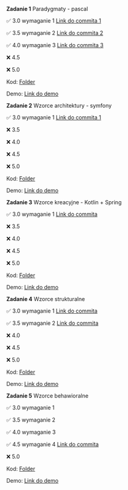 **Zadanie 1** Paradygmaty - pascal

:white_check_mark: 3.0 wymaganie 1 [Link do commita 1](https://github.com/mmikusx/programowanie_obiektowe/commit/1302cc58fd610807e928d61f579fc0911c47a4e8)

:white_check_mark: 3.5 wymaganie 2 [Link do commita 2](https://github.com/mmikusx/programowanie_obiektowe/commit/1a758256b749829a30285b64296b68ece50a48ac)

:white_check_mark: 4.0 wymaganie 3 [Link do commita 3](https://github.com/mmikusx/programowanie_obiektowe/blob/main/Zadanie1/zad1.pas)

:x: 4.5

:x: 5.0

Kod: [Folder](https://github.com/mmikusx/programowanie_obiektowe/tree/main/Zadanie1)

Demo: [Link do demo](https://github.com/mmikusx/programowanie_obiektowe/blob/main/demos/Obiektowe%20zadanie%201.mov)


**Zadanie 2** Wzorce architektury - symfony

:white_check_mark: 3.0 wymaganie 1 [Link do commita 1](https://github.com/mmikusx/programowanie_obiektowe/commit/6b24ea65bd479b2e4c50a6ffb7f2c594e3c0a74f)

:x: 3.5

:x: 4.0

:x: 4.5

:x: 5.0

Kod: [Folder](https://github.com/mmikusx/programowanie_obiektowe/tree/main/Zadanie2)

Demo: [Link do demo](https://github.com/mmikusx/programowanie_obiektowe/blob/main/demos/Obiektowe%20zadanie%202.mov)


**Zadanie 3** Wzorce kreacyjne - Kotlin + Spring

:white_check_mark: 3.0 wymaganie 1 [Link do commita](https://github.com/mmikusx/programowanie_obiektowe/commit/2917a0892084ce72ad16a2f007df03c67805d904)

:x: 3.5

:x: 4.0

:x: 4.5

:x: 5.0

Kod: [Folder](https://github.com/mmikusx/programowanie_obiektowe/tree/2917a0892084ce72ad16a2f007df03c67805d904/Zadanie3)

Demo: [Link do demo](https://github.com/mmikusx/programowanie_obiektowe/blob/main/demos/Zadanie%203.md)


**Zadanie 4** Wzorce strukturalne

:white_check_mark: 3.0 wymaganie 1 [Link do commita](https://github.com/mmikusx/programowanie_obiektowe/commit/8a6f7dd1312dc83a38f3b59b4a338d24c750834a)

:white_check_mark: 3.5 wymaganie 2 [Link do commita](https://github.com/mmikusx/programowanie_obiektowe/commit/7e5298838bcc41b485ecb788f8757e22935b0cc0)

:x: 4.0

:x: 4.5

:x: 5.0

Kod: [Folder](https://github.com/mmikusx/programowanie_obiektowe/tree/main/Zadanie4)

Demo: [Link do demo](https://github.com/mmikusx/programowanie_obiektowe/blob/main/demos/Zadanie%204.md)

**Zadanie 5** Wzorce behawioralne

:white_check_mark: 3.0 wymaganie 1

:white_check_mark: 3.5 wymaganie 2

:white_check_mark: 4.0 wymaganie 3

:white_check_mark: 4.5 wymaganie 4 [Link do commita](https://github.com/mmikusx/programowanie_obiektowe/commit/f8c8c3ad898d623f2b5b27b1e298e0a78bf49ba2)

:x: 5.0

Kod: [Folder](https://github.com/mmikusx/programowanie_obiektowe/tree/main/Zadanie5)

Demo: [Link do demo](https://github.com/mmikusx/programowanie_obiektowe/blob/main/demos/Zadanie%205.md)

